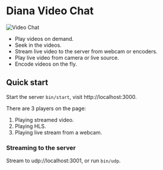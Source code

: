 # Diana Video Chat

![Video Chat](https://github.com/shavit/verbose-parakeet/raw/master/doc/meme.gif?raw=true)

* Play videos on demand.
* Seek in the videos.
* Stream live video to the server from webcam or encoders.
* Play live video from camera or live source.
* Encode videos on the fly.

## Quick start

Start the server `bin/start`, visit http://localhost:3000.

There are 3 players on the page:
  1. Playing streamed video.
  2. Playing HLS.
  3. Playing live stream from a webcam.

### Streaming to the server
Stream to udp://localhost:3001, or run `bin/udp`.
